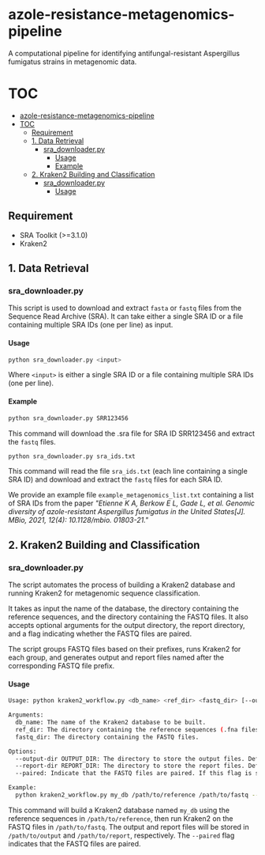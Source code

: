 # azole-resistance-metagenomics-pipeline

A computational pipeline for identifying antifungal-resistant Aspergillus fumigatus strains in metagenomic data.

# TOC

- [azole-resistance-metagenomics-pipeline](#azole-resistance-metagenomics-pipeline)
- [TOC](#toc)
  - [Requirement](#requirement)
  - [1. Data Retrieval](#1-data-retrieval)
    - [sra\_downloader.py](#sra_downloaderpy)
      - [Usage](#usage)
      - [Example](#example)
  - [2. Kraken2 Building and Classification](#2-kraken2-building-and-classification)
    - [sra\_downloader.py](#sra_downloaderpy-1)
      - [Usage](#usage-1)


## Requirement

- SRA Toolkit (>=3.1.0)
- Kraken2

## 1. Data Retrieval

### sra_downloader.py

This script is used to download and extract `fasta` or `fastq` files from the Sequence Read Archive (SRA). It can take either a single SRA ID or a file containing multiple SRA IDs (one per line) as input.

#### Usage

```bash
python sra_downloader.py <input>
```

Where `<input>` is either a single SRA ID or a file containing multiple SRA IDs (one per line).

#### Example

```bash
python sra_downloader.py SRR123456
```

This command will download the .sra file for SRA ID SRR123456 and extract the `fastq` files.

```bash
python sra_downloader.py sra_ids.txt
```

This command will read the file `sra_ids.txt` (each line containing a single SRA ID) and download and extract the `fastq` files for each SRA ID. 

We provide an example file `example_metagenomics_list.txt` containing a list of SRA IDs from the paper *"Etienne K A, Berkow E L, Gade L, et al. Genomic diversity of azole-resistant Aspergillus fumigatus in the United States[J]. MBio, 2021, 12(4): 10.1128/mbio. 01803-21."*

## 2. Kraken2 Building and Classification

### sra_downloader.py

The script automates the process of building a Kraken2 database and running Kraken2 for metagenomic sequence classification. 

It takes as input the name of the database, the directory containing the reference sequences, and the directory containing the FASTQ files. It also accepts optional arguments for the output directory, the report directory, and a flag indicating whether the FASTQ files are paired. 

The script groups FASTQ files based on their prefixes, runs Kraken2 for each group, and generates output and report files named after the corresponding FASTQ file prefix.

#### Usage

```bash
Usage: python kraken2_workflow.py <db_name> <ref_dir> <fastq_dir> [--output-dir OUTPUT_DIR] [--report-dir REPORT_DIR] [--paired]

Arguments:
  db_name: The name of the Kraken2 database to be built.
  ref_dir: The directory containing the reference sequences (.fna files).
  fastq_dir: The directory containing the FASTQ files.

Options:
  --output-dir OUTPUT_DIR: The directory to store the output files. Default is the current directory.
  --report-dir REPORT_DIR: The directory to store the report files. Default is the current directory.
  --paired: Indicate that the FASTQ files are paired. If this flag is set, the script will treat files with the same prefix (before the last underscore) as a pair.

Example:
  python kraken2_workflow.py my_db /path/to/reference /path/to/fastq --output-dir /path/to/output --report-dir /path/to/report --paired
```

This command will build a Kraken2 database named `my_db` using the reference sequences in `/path/to/reference`, then run Kraken2 on the FASTQ files in `/path/to/fastq`. The output and report files will be stored in `/path/to/output` and `/path/to/report`, respectively. The `--paired` flag indicates that the FASTQ files are paired.
